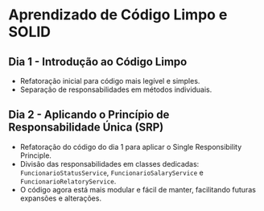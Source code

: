 # Aprendizado de Código Limpo e SOLID

## Dia 1 - Introdução ao Código Limpo
- Refatoração inicial para código mais legível e simples.
- Separação de responsabilidades em métodos individuais.

## Dia 2 - Aplicando o Princípio de Responsabilidade Única (SRP)
- Refatoração do código do dia 1 para aplicar o Single Responsibility Principle.
- Divisão das responsabilidades em classes dedicadas: `FuncionarioStatusService`, `FuncionarioSalaryService` e `FuncionarioRelatoryService`.
- O código agora está mais modular e fácil de manter, facilitando futuras expansões e alterações.

